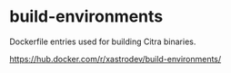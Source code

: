 # build-environments
Dockerfile entries used for building Citra binaries.

https://hub.docker.com/r/xastrodev/build-environments/
